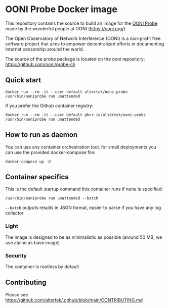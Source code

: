 # OONI Probe Docker image

This repository contains the source to build an image for the [OONI Probe](https://github.com/ooni/probe) made by the wonderful people at OONI (https://ooni.org/)

The Open Observatory of Network Interference (OONI) is a non-profit free software project that aims to empower decentralized efforts in documenting Internet censorship around the world.

The source of the probe package is located on the ooni repository: https://github.com/ooni/probe-cli

## Quick start
```
docker run --rm -it --user default altertek/ooni-probe /usr/bin/ooniprobe run unattended
```

If you prefer the Github container registry:
```
docker run --rm -it --user default ghcr.io/altertek/ooni-probe /usr/bin/ooniprobe run unattended 
```

## How to run as daemon
You can use any container orchestration tool, for small deployments you can use the provided docker-compose file:
```
docker-compose up -d
```

## Container specifics
This is the default startup command this container runs if none is specified:
```
/usr/bin/ooniprobe run unattended --batch
```
`--batch` outputs results in JSON format, easier to parse if you have any log collector

### Light
The image is designed to be as minimalistic as possible (around 50 MB, we use alpine as base image)

### Security
The container is rootless by default

## Contributing
Please see https://github.com/altertek/.github/blob/main/CONTRIBUTING.md
